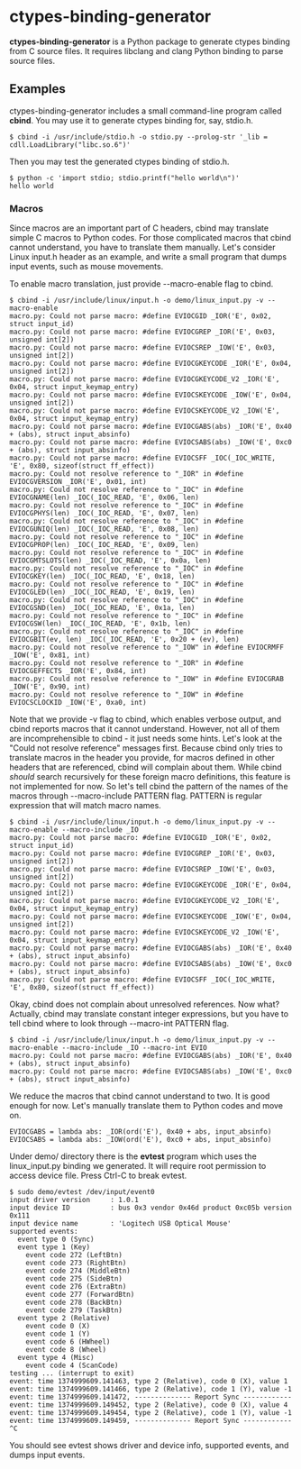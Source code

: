 ctypes-binding-generator
========================

**ctypes-binding-generator** is a Python package to generate ctypes binding
from C source files.  It requires libclang and clang Python binding to parse
source files.

Examples
--------

ctypes-binding-generator includes a small command-line program called
**cbind**.  You may use it to generate ctypes binding for, say, stdio.h.

    $ cbind -i /usr/include/stdio.h -o stdio.py --prolog-str '_lib = cdll.LoadLibrary("libc.so.6")'

Then you may test the generated ctypes binding of stdio.h.

    $ python -c 'import stdio; stdio.printf("hello world\n")'
    hello world

### Macros ###

Since macros are an important part of C headers, cbind may translate
simple C macros to Python codes.  For those complicated macros that cbind
cannot understand, you have to translate them manually.  Let's consider
Linux input.h header as an example, and write a small program that dumps
input events, such as mouse movements.

To enable macro translation, just provide --macro-enable flag to cbind.

    $ cbind -i /usr/include/linux/input.h -o demo/linux_input.py -v --macro-enable
    macro.py: Could not parse macro: #define EVIOCGID _IOR('E', 0x02, struct input_id)
    macro.py: Could not parse macro: #define EVIOCGREP _IOR('E', 0x03, unsigned int[2])
    macro.py: Could not parse macro: #define EVIOCSREP _IOW('E', 0x03, unsigned int[2])
    macro.py: Could not parse macro: #define EVIOCGKEYCODE _IOR('E', 0x04, unsigned int[2])
    macro.py: Could not parse macro: #define EVIOCGKEYCODE_V2 _IOR('E', 0x04, struct input_keymap_entry)
    macro.py: Could not parse macro: #define EVIOCSKEYCODE _IOW('E', 0x04, unsigned int[2])
    macro.py: Could not parse macro: #define EVIOCSKEYCODE_V2 _IOW('E', 0x04, struct input_keymap_entry)
    macro.py: Could not parse macro: #define EVIOCGABS(abs) _IOR('E', 0x40 + (abs), struct input_absinfo)
    macro.py: Could not parse macro: #define EVIOCSABS(abs) _IOW('E', 0xc0 + (abs), struct input_absinfo)
    macro.py: Could not parse macro: #define EVIOCSFF _IOC(_IOC_WRITE, 'E', 0x80, sizeof(struct ff_effect))
    macro.py: Could not resolve reference to "_IOR" in #define EVIOCGVERSION _IOR('E', 0x01, int)
    macro.py: Could not resolve reference to "_IOC" in #define EVIOCGNAME(len) _IOC(_IOC_READ, 'E', 0x06, len)
    macro.py: Could not resolve reference to "_IOC" in #define EVIOCGPHYS(len) _IOC(_IOC_READ, 'E', 0x07, len)
    macro.py: Could not resolve reference to "_IOC" in #define EVIOCGUNIQ(len) _IOC(_IOC_READ, 'E', 0x08, len)
    macro.py: Could not resolve reference to "_IOC" in #define EVIOCGPROP(len) _IOC(_IOC_READ, 'E', 0x09, len)
    macro.py: Could not resolve reference to "_IOC" in #define EVIOCGMTSLOTS(len) _IOC(_IOC_READ, 'E', 0x0a, len)
    macro.py: Could not resolve reference to "_IOC" in #define EVIOCGKEY(len) _IOC(_IOC_READ, 'E', 0x18, len)
    macro.py: Could not resolve reference to "_IOC" in #define EVIOCGLED(len) _IOC(_IOC_READ, 'E', 0x19, len)
    macro.py: Could not resolve reference to "_IOC" in #define EVIOCGSND(len) _IOC(_IOC_READ, 'E', 0x1a, len)
    macro.py: Could not resolve reference to "_IOC" in #define EVIOCGSW(len) _IOC(_IOC_READ, 'E', 0x1b, len)
    macro.py: Could not resolve reference to "_IOC" in #define EVIOCGBIT(ev, len) _IOC(_IOC_READ, 'E', 0x20 + (ev), len)
    macro.py: Could not resolve reference to "_IOW" in #define EVIOCRMFF _IOW('E', 0x81, int)
    macro.py: Could not resolve reference to "_IOR" in #define EVIOCGEFFECTS _IOR('E', 0x84, int)
    macro.py: Could not resolve reference to "_IOW" in #define EVIOCGRAB _IOW('E', 0x90, int)
    macro.py: Could not resolve reference to "_IOW" in #define EVIOCSCLOCKID _IOW('E', 0xa0, int)

Note that we provide -v flag to cbind, which enables verbose output, and
cbind reports macros that it cannot understand.  However, not all of them
are incomprehensible to cbind - it just needs some hints.  Let's look at the
"Could not resolve reference" messages first.  Because cbind only tries to
translate macros in the header you provide, for macros defined in other headers
that are referenced, cbind will complain about them.  While cbind *should*
search recursively for these foreign macro definitions, this feature is not
implemented for now.  So let's tell cbind the pattern of the names of the
macros through --macro-include PATTERN flag.  PATTERN is regular expression
that will match macro names.

    $ cbind -i /usr/include/linux/input.h -o demo/linux_input.py -v --macro-enable --macro-include _IO
    macro.py: Could not parse macro: #define EVIOCGID _IOR('E', 0x02, struct input_id)
    macro.py: Could not parse macro: #define EVIOCGREP _IOR('E', 0x03, unsigned int[2])
    macro.py: Could not parse macro: #define EVIOCSREP _IOW('E', 0x03, unsigned int[2])
    macro.py: Could not parse macro: #define EVIOCGKEYCODE _IOR('E', 0x04, unsigned int[2])
    macro.py: Could not parse macro: #define EVIOCGKEYCODE_V2 _IOR('E', 0x04, struct input_keymap_entry)
    macro.py: Could not parse macro: #define EVIOCSKEYCODE _IOW('E', 0x04, unsigned int[2])
    macro.py: Could not parse macro: #define EVIOCSKEYCODE_V2 _IOW('E', 0x04, struct input_keymap_entry)
    macro.py: Could not parse macro: #define EVIOCGABS(abs) _IOR('E', 0x40 + (abs), struct input_absinfo)
    macro.py: Could not parse macro: #define EVIOCSABS(abs) _IOW('E', 0xc0 + (abs), struct input_absinfo)
    macro.py: Could not parse macro: #define EVIOCSFF _IOC(_IOC_WRITE, 'E', 0x80, sizeof(struct ff_effect))

Okay, cbind does not complain about unresolved references.  Now what?
Actually, cbind may translate constant integer expressions, but you have
to tell cbind where to look through --macro-int PATTERN flag.

    $ cbind -i /usr/include/linux/input.h -o demo/linux_input.py -v --macro-enable --macro-include _IO --macro-int EVIO
    macro.py: Could not parse macro: #define EVIOCGABS(abs) _IOR('E', 0x40 + (abs), struct input_absinfo)
    macro.py: Could not parse macro: #define EVIOCSABS(abs) _IOW('E', 0xc0 + (abs), struct input_absinfo)

We reduce the macros that cbind cannot understand to two.  It is good
enough for now.  Let's manually translate them to Python codes and move on.

    EVIOCGABS = lambda abs: _IOR(ord('E'), 0x40 + abs, input_absinfo)
    EVIOCSABS = lambda abs: _IOW(ord('E'), 0xc0 + abs, input_absinfo)

Under demo/ directory there is the **evtest** program which uses the
linux\_input.py binding we generated.  It will require root permission to
access device file.  Press Ctrl-C to break evtest.

    $ sudo demo/evtest /dev/input/event0
    input driver version     : 1.0.1
    input device ID          : bus 0x3 vendor 0x46d product 0xc05b version 0x111
    input device name        : 'Logitech USB Optical Mouse'
    supported events:
      event type 0 (Sync)
      event type 1 (Key)
        event code 272 (LeftBtn)
        event code 273 (RightBtn)
        event code 274 (MiddleBtn)
        event code 275 (SideBtn)
        event code 276 (ExtraBtn)
        event code 277 (ForwardBtn)
        event code 278 (BackBtn)
        event code 279 (TaskBtn)
      event type 2 (Relative)
        event code 0 (X)
        event code 1 (Y)
        event code 6 (HWheel)
        event code 8 (Wheel)
      event type 4 (Misc)
        event code 4 (ScanCode)
    testing ... (interrupt to exit)
    event: time 1374999609.141463, type 2 (Relative), code 0 (X), value 1
    event: time 1374999609.141466, type 2 (Relative), code 1 (Y), value -1
    event: time 1374999609.141472, -------------- Report Sync ------------
    event: time 1374999609.149452, type 2 (Relative), code 0 (X), value 4
    event: time 1374999609.149454, type 2 (Relative), code 1 (Y), value -1
    event: time 1374999609.149459, -------------- Report Sync ------------
    ^C

You should see evtest shows driver and device info, supported events,
and dumps input events.
